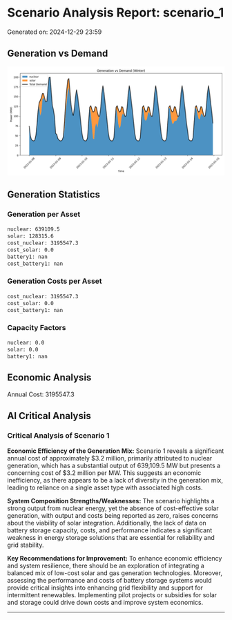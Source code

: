 # Scenario Analysis Report: scenario_1
Generated on: 2024-12-29 23:59

## Generation vs Demand
![Winter Generation vs Demand](gen_vs_demand_winter.png)

## Generation Statistics

### Generation per Asset
```
nuclear: 639109.5
solar: 128315.6
cost_nuclear: 3195547.3
cost_solar: 0.0
battery1: nan
cost_battery1: nan
```

### Generation Costs per Asset
```
cost_nuclear: 3195547.3
cost_solar: 0.0
cost_battery1: nan
```

### Capacity Factors
```
nuclear: 0.0
solar: 0.0
battery1: nan
```

## Economic Analysis
Annual Cost: 3195547.3

## AI Critical Analysis
### Critical Analysis of Scenario 1

**Economic Efficiency of the Generation Mix:**
Scenario 1 reveals a significant annual cost of approximately $3.2 million, primarily attributed to nuclear generation, which has a substantial output of 639,109.5 MW but presents a concerning cost of $3.2 million per MW. This suggests an economic inefficiency, as there appears to be a lack of diversity in the generation mix, leading to reliance on a single asset type with associated high costs.

**System Composition Strengths/Weaknesses:**
The scenario highlights a strong output from nuclear energy, yet the absence of cost-effective solar generation, with output and costs being reported as zero, raises concerns about the viability of solar integration. Additionally, the lack of data on battery storage capacity, costs, and performance indicates a significant weakness in energy storage solutions that are essential for reliability and grid stability.

**Key Recommendations for Improvement:**
To enhance economic efficiency and system resilience, there should be an exploration of integrating a balanced mix of low-cost solar and gas generation technologies. Moreover, assessing the performance and costs of battery storage systems would provide critical insights into enhancing grid flexibility and support for intermittent renewables. Implementing pilot projects or subsidies for solar and storage could drive down costs and improve system economics.

---
